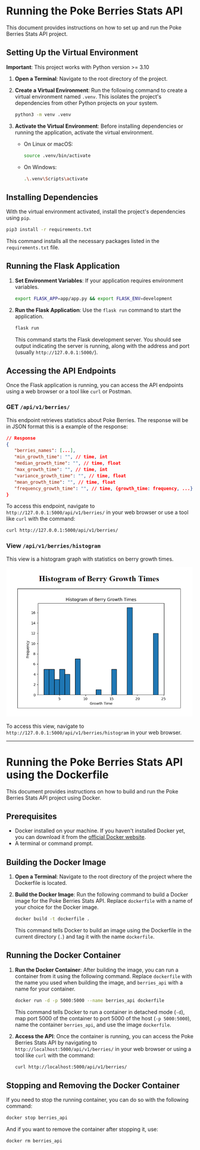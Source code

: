 # Running the Poke Berries Stats API

This document provides instructions on how to set up and run the Poke Berries Stats API project.

## Setting Up the Virtual Environment

**Important**: This project works with Python version >= 3.10

1. **Open a Terminal**: Navigate to the root directory of the project.

2. **Create a Virtual Environment**: Run the following command to create a virtual environment named `.venv`. This isolates the project's dependencies from other Python projects on your system.

   ```bash
   python3 -m venv .venv
   ```

3. **Activate the Virtual Environment**: Before installing dependencies or running the application, activate the virtual environment.

   - On Linux or macOS:

     ```bash
     source .venv/bin/activate
     ```

   - On Windows:

     ```bash
     .\.venv\Scripts\activate
     ```

## Installing Dependencies

With the virtual environment activated, install the project's dependencies using `pip`.

```bash
pip3 install -r requirements.txt
```

This command installs all the necessary packages listed in the `requirements.txt` file.

## Running the Flask Application

1. **Set Environment Variables**: If your application requires environment variables.

   ```bash
   export FLASK_APP=app/app.py && export FLASK_ENV=development
   ```

2. **Run the Flask Application**: Use the `flask run` command to start the application.

   ```bash
   flask run
   ```

   This command starts the Flask development server. You should see output indicating the server is running, along with the address and port (usually `http://127.0.0.1:5000/`).

## Accessing the API Endpoints

Once the Flask application is running, you can access the API endpoints using a web browser or a tool like `curl` or Postman.

### GET `/api/v1/berries/`

This endpoint retrieves statistics about Poke Berries. The response will be in JSON format this is a example of the response:

```json
// Response
{
   "berries_names": [...],
   "min_growth_time": "", // time, int
   "median_growth_time": "", // time, float
   "max_growth_time": "", // time, int
   "variance_growth_time": "", // time, float
   "mean_growth_time": "", // time, float
   "frequency_growth_time": "", // time, {growth_time: frequency, ...}
}
```

To access this endpoint, navigate to `http://127.0.0.1:5000/api/v1/berries/` in your web browser or use a tool like `curl` with the command:

```bash
curl http://127.0.0.1:5000/api/v1/berries/
```

### View `/api/v1/berries/histogram`

This view is a histogram graph with statistics on berry growth times.

<img src="doc_imgs/histogram_view.png" alt="Example Image" width="500" height="400">

To access this view, navigate to `http://127.0.0.1:5000/api/v1/berries/histogram` in your web browser.


---

# Running the Poke Berries Stats API using the Dockerfile

This document provides instructions on how to build and run the Poke Berries Stats API project using Docker.

## Prerequisites

- Docker installed on your machine. If you haven't installed Docker yet, you can download it from the [official Docker website](https://www.docker.com/products/docker-desktop).
- A terminal or command prompt.


## Building the Docker Image

1. **Open a Terminal**: Navigate to the root directory of the project where the Dockerfile is located.

2. **Build the Docker Image**: Run the following command to build a Docker image for the Poke Berries Stats API. Replace `dockerfile` with a name of your choice for the Docker image.

   ```bash
   docker build -t dockerfile .
   ```

   This command tells Docker to build an image using the Dockerfile in the current directory (`.`) and tag it with the name `dockerfile`.

## Running the Docker Container

1. **Run the Docker Container**: After building the image, you can run a container from it using the following command. Replace `dockerfile` with the name you used when building the image, and `berries_api` with a name for your container.

   ```bash
   docker run -d -p 5000:5000 --name berries_api dockerfile
   ```

   This command tells Docker to run a container in detached mode (`-d`), map port 5000 of the container to port 5000 of the host (`-p 5000:5000`), name the container `berries_api`, and use the image `dockerfile`.

2. **Access the API**: Once the container is running, you can access the Poke Berries Stats API by navigating to `http://localhost:5000/api/v1/berries/` in your web browser or using a tool like `curl` with the command:

   ```bash
   curl http://localhost:5000/api/v1/berries/
   ```

## Stopping and Removing the Docker Container

If you need to stop the running container, you can do so with the following command:

```bash
docker stop berries_api
```

And if you want to remove the container after stopping it, use:

```bash
docker rm berries_api
```

<!-- TODO: Add pytests -->
<!-- TODO: Porque no teste todo, pero si en un proyecto en produccion -->
<!-- ## Testing with Pytest

To run tests with pytest, ensure you have pytest installed in your virtual environment:

```bash
pip install pytest
```

Then, run the tests with the following command:

```bash
pytest
```

This command will discover and run all tests in the project. -->
<!-- TODO: Explicar porque utiliza flask cache y no Redis -->
